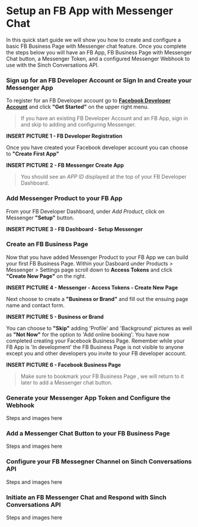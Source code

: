 
# Setup an FB App with Messenger Chat
In this quick start guide we will show you how to create and configure a basic FB Business Page with Messenger chat feature.  Once you complete the steps below you will have an FB App, FB Business Page with Messenger Chat button, a Messenger Token, and a configured Messenger Webhook to use with the Sinch Conversations API.

### Sign up for an FB Developer Account or Sign In and Create your Messenger App
To register for an FB Developer account go to **[Facebook Developer Account](https://developers.facebook.com)** and click **"Get Started"** on the upper right menu.

>
> 
> If you have an existing FB Developer Account and an FB App, sign in and skip to adding and configuring Messenger.
>
>

**INSERT PICTURE 1 - FB Developer Registration**

Once you have created your Facebook developer account you can choose to **"Create First App"**

**INSERT PICTURE 2 - FB Messenger Create App**

>
> 
>You should see an *APP ID* displayed at the top of your FB Developer Dashboard.
>
>

### Add Messenger Product to your FB App
From your FB Developer Dashboard, under *Add Product*, click on Messenger **"Setup"** button.

**INSERT PICTURE 3 - FB Dashboard - Setup Messenger**

### Create an FB Business Page
Now that you have added Messenger Product to your FB App we can build your first FB Business Page.  Within your Dasboard under Products > Messenger > Settings page scroll down to **Access Tokens** and click **"Create New Page"** on the right.

**INSERT PICTURE 4 - Messenger - Access Tokens - Create New Page**

Next choose to create a **"Business or Brand"** and fill out the ensuing page name and contact form.

**INSERT PICTURE 5 - Business or Brand**

You can choose to **"Skip"** adding 'Profile' and 'Background' pictures as well as **"Not Now"** for the option to 'Add online booking'.  You have now completed creating your Facebook Business Page.  Remember while your FB App is 'In development' the FB Business Page is not visible to anyone except you and other developers you invite to your FB developer account.

**INSERT PICTURE 6 - Facebook Business Page**

>
>Make sure to bookmark your FB Business Page , we will return to it later to add a Messenger chat button.
>

### Generate your Messenger App Token and Configure the Webhook
Steps and images here

### Add a Messenger Chat Button to your FB Business Page
Steps and images here

### Configure your FB Messegner Channel on Sinch Conversations API
Steps and images here

### Initiate an FB Messenger Chat and Respond with Sinch Conversations API
Steps and images here

